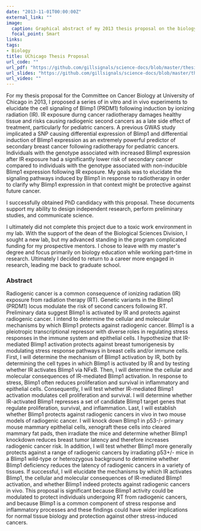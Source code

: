 ```yaml
---
date: "2013-11-01T00:00:00Z"
external_link: ""
image:
  caption: Graphical abstract of my 2013 thesis proposal on the biology of Blimp1 (PRDM1) in radiogenic cancer
  focal_point: Smart
links:
tags:
- Biology
title: UChicago Thesis Proposal
url_code: ""
url_pdf: "https://github.com/gillsignals/science-docs/blob/master/thesis_proposal/gill_thesis_proposal.pdf"
url_slides: "https://github.com/gillsignals/science-docs/blob/master/thesis_proposal/thesis_proposal_slides.pptx"
url_video: ""
---
```


For my thesis proposal for the Committee on Cancer Biology at University of Chicago in 2013, I proposed a series of in vitro and in vivo experiments to elucidate the cell signaling of Blimp1 (PRDM1) following induction by ionizing radiation (IR). IR exposure durng cancer radiotherapy damages healthy tissue and risks causing radiogenic second cancers as a late side effect of treatment, particularly for pediatric cancers. A previous GWAS study implicated a SNP causing differential expression of Blimp1 and differential induction of Blimp1 expression as an extremely powerful predictor of secondary breast cancer following radiotherapy for pediatric cancers. Individuals with the genotype associated with increased Blimp1 expression after IR exposure had a significantly lower risk of secondary cancer compared to individuals with the genotype associated with non-inducible Blimp1 expression following IR exposure. My goals was to elucidate the signaling pathways induced by Blimp1 in response to radiotherapy in order to clarify why Blimp1 expression in that context might be protective against future cancer.

I successfully obtained PhD candidacy with this proposal. These documents support my ability to design independent research, perform preliminary studies, and communicate science.

I ultimately did not complete this project due to a toxic work environment in my lab. With the support of the dean of the Biological Sciences Division, I sought a new lab, but my advanced standing in the program complicated funding for my prospective mentors. I chose to leave with my master's degree and focus primarily on biology education while working part-time in research. Ultimately I decided to return to a career more engaged in research, leading me back to graduate school.


### Abstract

Radiogenic cancer is a common consequence of ionizing radiation (IR) exposure from radiation therapy (RT). Genetic variants in the Blimp1 (PRDM1) locus modulate the risk of second cancers following RT. Preliminary data suggest Blimp1 is activated by IR and protects against radiogenic cancer. I intend to determine the cellular and molecular mechanisms by which Blimp1 protects against radiogenic cancer. Blimp1 is a pleiotropic transcriptional repressor with diverse roles in regulating stress responses in the immune system and epithelial cells. I hypothesize that IR-mediated Blimp1 activation protects against breast tumorigenesis by modulating stress response pathways in breast cells and/or immune cells. First, I will determine the mechanism of Blimp1 activation by IR, both by determining the cell types in which Blimp1 is activated by IR and by testing whether IR activates Blimp1 via NFκB. Then, I will determine the cellular and molecular consequences of IR-mediated Blimp1 activation. In response to stress, Blimp1 often reduces proliferation and survival in inflammatory and epithelial cells. Consequently, I will test whether IR-mediated Blimp1 activation modulates cell proliferation and survival. I will determine whether IR-activated Blimp1 represses a set of candidate Blimp1 target genes that regulate proliferation, survival, and inflammation. Last, I will establish whether Blimp1 protects against radiogenic cancers in vivo in two mouse models of radiogenic cancer. I will knock down Blimp1 in p53-/- primary mouse mammary epithelial cells, xenograft these cells into cleared mammary fat pads, then irradiate the mice and determine whether Blimp1 knockdown reduces breast tumor latency and therefore increases radiogenic cancer risk. In addition, I will test whether Blimp1 more generally protects against a range of radiogenic cancers by irradiating p53+/- mice in a Blimp1 wild-type or heterozygous background to determine whether Blimp1 deficiency reduces the latency of radiogenic cancers in a variety of tissues. If successful, I will elucidate the mechanisms by which IR activates Blimp1, the cellular and molecular consequences of IR-mediated Blimp1 activation, and whether Blimp1 indeed protects against radiogenic cancers in vivo. This proposal is significant because Blimp1 activity could be modulated to protect individuals undergoing RT from radiogenic cancers, and because Blimp1 is a common component of stress response and inflammatory processes and these findings could have wider implications for normal tissue biology and protection against other stress-induced cancers.